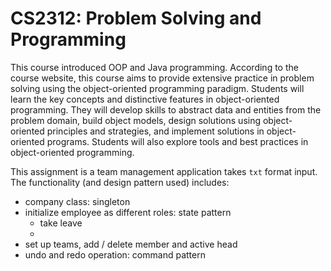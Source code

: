 # CS2312: Problem Solving and Programming

This course introduced OOP and Java programming. According to the course website, this course aims to provide extensive practice in problem solving using the object-oriented programming paradigm. Students will learn the key concepts and distinctive features in object-oriented programming. They will develop skills to abstract data and entities from the problem domain, build object models, design solutions using object-oriented principles and strategies, and implement solutions in object-oriented programs. Students will also explore tools and best practices in object-oriented programming.

This assignment is a team management application takes `txt` format input. The functionality (and design pattern used) includes:

* company class: singleton
* initialize employee as different roles: state pattern
  * take leave
  * 
* set up teams, add / delete member and active head
* undo and redo operation: command pattern
